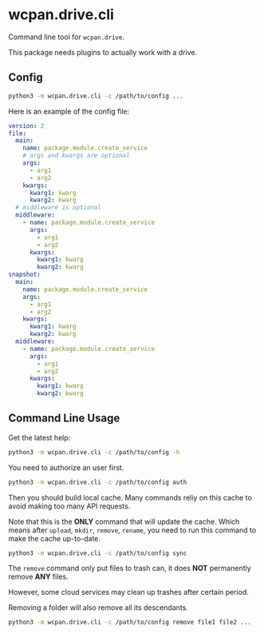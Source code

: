 # wcpan.drive.cli

Command line tool for `wcpan.drive`.

This package needs plugins to actually work with a drive.

## Config

```sh
python3 -m wcpan.drive.cli -c /path/to/config ...
```

Here is an example of the config file:

```yaml
version: 2
file:
  main:
    name: package.module.create_service
    # args and kwargs are optional
    args:
      - arg1
      - arg2
    kwargs:
      kwarg1: kwarg
      kwarg2: kwarg
  # middleware is optional
  middleware:
    - name: package.module.create_service
      args:
        - arg1
        - arg2
      kwargs:
        kwarg1: kwarg
        kwarg2: kwarg
snapshot:
  main:
    name: package.module.create_service
    args:
      - arg1
      - arg2
    kwargs:
      kwarg1: kwarg
      kwarg2: kwarg
  middleware:
    - name: package.module.create_service
      args:
        - arg1
        - arg2
      kwargs:
        kwarg1: kwarg
        kwarg2: kwarg
```

## Command Line Usage

Get the latest help:

```sh
python3 -m wcpan.drive.cli -c /path/to/config -h
```

You need to authorize an user first.

```sh
python3 -m wcpan.drive.cli -c /path/to/config auth
```

Then you should build local cache.
Many commands reliy on this cache to avoid making too many API requests.

Note that this is the **ONLY** command that will update the cache.
Which means after `upload`, `mkdir`, `remove`, `rename`, you need to run this
command to make the cache up-to-date.

```sh
python3 -m wcpan.drive.cli -c /path/to/config sync
```

The `remove` command only put files to trash can, it does **NOT** permanently
remove **ANY** files.

However, some cloud services may clean up trashes after certain period.

Removing a folder will also remove all its descendants.

```sh
python3 -m wcpan.drive.cli -c /path/to/config remove file1 file2 ...
```
